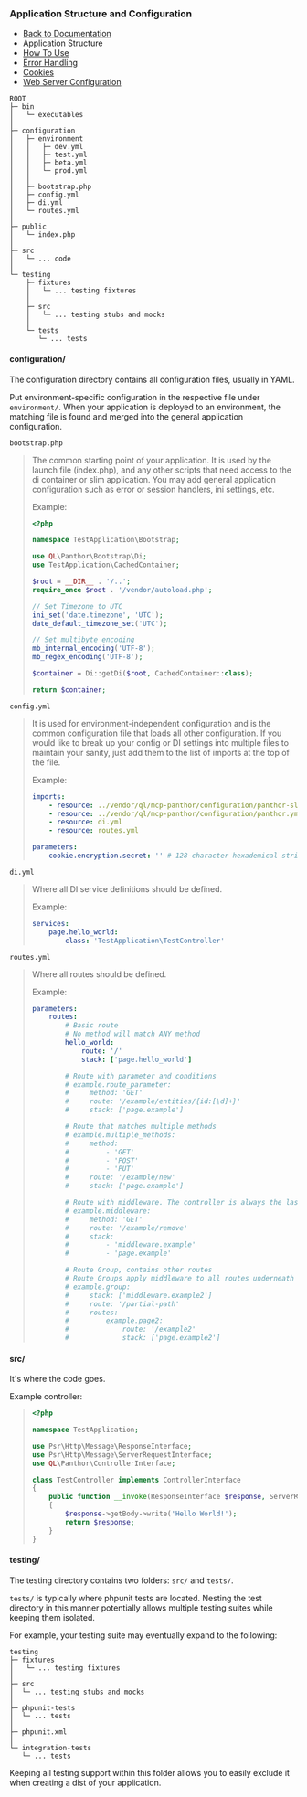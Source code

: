 ### Application Structure and Configuration

- [Back to Documentation](README.md)
- Application Structure
- [How To Use](USAGE.md)
- [Error Handling](ERRORS.md)
- [Cookies](COOKIES.md)
- [Web Server Configuration](SERVER.md)

```
ROOT
├─ bin
│   └─ executables
│
├─ configuration
│   ├─ environment
│   │   ├─ dev.yml
│   │   ├─ test.yml
│   │   ├─ beta.yml
│   │   └─ prod.yml
│   │
│   ├─ bootstrap.php
│   ├─ config.yml
│   ├─ di.yml
│   └─ routes.yml
│
├─ public
│   └─ index.php
│
├─ src
│   └─ ... code
│
└─ testing
    ├─ fixtures
    │   └─ ... testing fixtures
    │
    ├─ src
    │   └─ ... testing stubs and mocks
    │
    └─ tests
       └─ ... tests
```

#### configuration/

The configuration directory contains all configuration files, usually in YAML.

Put environment-specific configuration in the respective file under `environment/`. When your application is deployed
to an environment, the matching file is found and merged into the general application configuration.

`bootstrap.php`
> The common starting point of your application. It is used by the launch file (index.php), and any other scripts that
> need access to the di container or slim application. You may add general application configuration such as error or
> session handlers, ini settings, etc.
>
> Example:
> ```php
> <?php
>
> namespace TestApplication\Bootstrap;
>
> use QL\Panthor\Bootstrap\Di;
> use TestApplication\CachedContainer;
>
> $root = __DIR__ . '/..';
> require_once $root . '/vendor/autoload.php';
>
> // Set Timezone to UTC
> ini_set('date.timezone', 'UTC');
> date_default_timezone_set('UTC');
>
> // Set multibyte encoding
> mb_internal_encoding('UTF-8');
> mb_regex_encoding('UTF-8');
>
> $container = Di::getDi($root, CachedContainer::class);
>
> return $container;
> ```

`config.yml`
> It is used for environment-independent configuration and is the common configuration file that loads all other
> configuration. If you would like to break up your config or DI settings into multiple files to maintain your
> sanity, just add them to the list of imports at the top of the file.
>
> Example:
> ```yaml
> imports:
>     - resource: ../vendor/ql/mcp-panthor/configuration/panthor-slim.yml
>     - resource: ../vendor/ql/mcp-panthor/configuration/panthor.yml
>     - resource: di.yml
>     - resource: routes.yml
>
> parameters:
>     cookie.encryption.secret: '' # 128-character hexademical string. Used for cookie encryption with libsodium.
> ```

`di.yml`
> Where all DI service definitions should be defined.
>
> Example:
> ```yaml
> services:
>     page.hello_world:
>         class: 'TestApplication\TestController'
> ```

`routes.yml`
> Where all routes should be defined.
>
> Example:
> ```yaml
> parameters:
>     routes:
>         # Basic route
>         # No method will match ANY method
>         hello_world:
>             route: '/'
>             stack: ['page.hello_world']
>
>         # Route with parameter and conditions
>         # example.route_parameter:
>         #     method: 'GET'
>         #     route: '/example/entities/{id:[\d]+}'
>         #     stack: ['page.example']
>
>         # Route that matches multiple methods
>         # example.multiple_methods:
>         #     method:
>         #         - 'GET'
>         #         - 'POST'
>         #         - 'PUT'
>         #     route: '/example/new'
>         #     stack: ['page.example']
>
>         # Route with middleware. The controller is always the last service.
>         # example.middleware:
>         #     method: 'GET'
>         #     route: '/example/remove'
>         #     stack:
>         #         - 'middleware.example'
>         #         - 'page.example'
>
>         # Route Group, contains other routes
>         # Route Groups apply middleware to all routes underneath it
>         # example.group:
>         #     stack: ['middleware.example2']
>         #     route: '/partial-path'
>         #     routes:
>         #         example.page2:
>         #             route: '/example2'
>         #             stack: ['page.example2']
> ```

#### src/

It's where the code goes.

Example controller:
> ```php
> <?php
>
> namespace TestApplication;
>
> use Psr\Http\Message\ResponseInterface;
> use Psr\Http\Message\ServerRequestInterface;
> use QL\Panthor\ControllerInterface;
>
> class TestController implements ControllerInterface
> {
>     public function __invoke(ResponseInterface $response, ServerRequestInterface $request)
>     {
>         $response->getBody->write('Hello World!');
>         return $response;
>     }
> }
> ```

#### testing/

The testing directory contains two folders:
`src/` and `tests/`.

`tests/` is typically where phpunit tests are located. Nesting the test directory in this manner
potentially allows multiple testing suites while keeping them isolated.

For example, your testing suite may eventually expand to the following:
```
testing
├─ fixtures
│   └─ ... testing fixtures
│
├─ src
│  └─ ... testing stubs and mocks
│
├─ phpunit-tests
│  └─ ... tests
│
├─ phpunit.xml
│
└─ integration-tests
   └─ ... tests
```

Keeping all testing support within this folder allows you to easily exclude it when creating a dist of your application.

